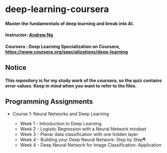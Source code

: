 # deep-learning-coursera
####  Master the fundamentals of deep learning and break into AI.
#### Instructor: [Andrew Ng](https://www.andrewng.org/about/, "link")
#### Coursera : Deep Learning Specialization on Coursera, https://www.coursera.org/specializations/deep-learning

## Notice
#### This repository is for my study work of the coursera, so the quiz contains error values. Keep in mind when you want to refer to the files.
    
        
     
## Programming Assignments
* Course 1: Neural Networks and Deep Learning
    
  * Week 1 - Introduction to Deep Learning 
  * Week 2 - Logistic Regression with a Neural Network mindset
  * Week 3 - Planar data classification with one hidden layer
  * Week 4 -  Building your Deep Neural Network: Step by Step¶
  * Week 4 - Deep Neural Network for Image Classification: Application
